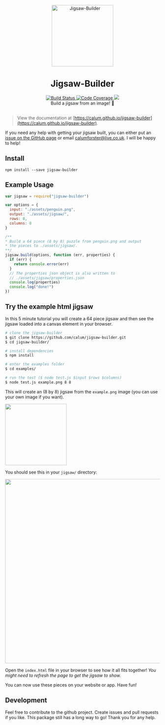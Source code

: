 <div align="center">
  <img href="https://calum.github.io/jigsaw-builder" src="https://github.com/calum/jigsaw-builder/raw/master/docs/assets/logo.png" alt="Jigsaw-Builder" height="200" />
</div>

<h1 align="center" href="https://calum.github.io/jigsaw-builder">
Jigsaw-Builder
</h1>

<div align="center">
  <a href="https://travis-ci.org/calum/jigsaw-builder">
    <img src="https://travis-ci.org/calum/jigsaw-builder.svg?branch=master" alt="Build Status" />
  </a>
  <a href="https://codecov.io/gh/calum/jigsaw-builder">
    <img src="https://codecov.io/gh/calum/jigsaw-builder/branch/master/graph/badge.svg" alt="Code Coverage" />
  </a>
  <a href="https://www.codacy.com/app/calumforster/jigsaw-builder?utm_source=github.com&amp;utm_medium=referral&amp;utm_content=calum/jigsaw-builder&amp;utm_campaign=Badge_Grade">
    <img
      src="https://api.codacy.com/project/badge/Grade/e67ed250115a4db4b6ea44208a2b2e2f"
    />
  </a>
</div>

<div align="center">Build a jigsaw from an image! 🔨 </div>

<br />

> View the documentation at [https://calum.github.io/jigsaw-builder](https://calum.github.io/jigsaw-builder).

If you need any help with getting your jigsaw built, you can either put an [issue on the GitHub page](https://github.com/calum/jigsaw-builder/issues) or email [calumforster@live.co.uk](calumforster@live.co.uk). I will be happy to help!

## Install

```
npm install --save jigsaw-builder
```

## Example Usage

```js
var jigsaw = require("jigsaw-builder")

var options = {
  input: "./assets/penguin.png",
  output: "./assets/jigsaw/",
  rows: 8,
  columns: 8
}

/**
* Build a 64 piece (8 by 8) puzzle from penguin.png and output
* the pieces to ./assets/jigsaw/.
**/
jigsaw.build(options, function (err, properties) {
  if (err) {
    return console.error(err)
  }
  // The properties json object is also written to
  // ./assets/jigsaw/properties.json
  console.log(properties)
  console.log("done!")
})
```

## Try the example html jigsaw

In this 5 minute tutorial you will create a 64 piece jigsaw and then see the jigsaw loaded into a canvas element in your browser.
```sh
# clone the jigsaw-builder
$ git clone https://github.com/calum/jigsaw-builder.git
$ cd jigsaw-builder/

# install dependencies
$ npm install

# enter the examples folder
$ cd examples/

# run the test ($ node test.js $input $rows $columns)
$ node test.js example.png 8 8
```

This will create an (8 by 8) jigsaw from the `example.png` image (you can use your own image if you want).

<img src="https://raw.githubusercontent.com/calum/jigsaw-builder/master/examples/example.png" width="200">

You should see this in your `jigsaw/` directory:

<img src="https://raw.githubusercontent.com/calum/jigsaw-builder/master/examples/screenshot.png" width="600">

Open the `index.html` file in your browser to see how it all fits together! _You might need to refresh the page to get the jigsaw to show._

You can now use these pieces on your website or app. Have fun!


## Development
Feel free to contribute to the github project. Create issues and pull requests if you like. This package still has a long way to go! Thank you for any help.
